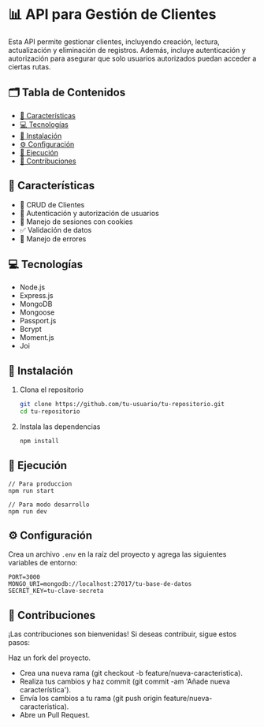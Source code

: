 # 📊 API para Gestión de Clientes

Esta API permite gestionar clientes, incluyendo creación, lectura, actualización y eliminación de registros. Además, incluye autenticación y autorización para asegurar que solo usuarios autorizados puedan acceder a ciertas rutas.

## 🗂️ Tabla de Contenidos
- [🎨 Características](#-características)
- [💻 Tecnologías](#-tecnologías)
- [🚀 Instalación](#-instalación)
- [⚙️ Configuración](#-configuración)
- [🏃 Ejecución](#-Ejecución)
- [🤝 Contribuciones](#-contribuciones)

## 🎨 Características
- 🔄 CRUD de Clientes
- 🔐 Autenticación y autorización de usuarios
- 🍪 Manejo de sesiones con cookies
- ✅ Validación de datos
- 🚫 Manejo de errores

## 💻 Tecnologías
- Node.js
- Express.js
- MongoDB
- Mongoose
- Passport.js
- Bcrypt
- Moment.js
- Joi

## 🚀 Instalación

1. Clona el repositorio
    ```sh
    git clone https://github.com/tu-usuario/tu-repositorio.git
    cd tu-repositorio
    ```

2. Instala las dependencias
    ```sh
    npm install
    ```


## 🏃 Ejecución
```
// Para produccion
npm run start
```
```
// Para modo desarrollo
npm run dev
```

## ⚙️ Configuración

Crea un archivo `.env` en la raíz del proyecto y agrega las siguientes variables de entorno:

```env
PORT=3000
MONGO_URI=mongodb://localhost:27017/tu-base-de-datos
SECRET_KEY=tu-clave-secreta
```


## 🤝 Contribuciones
¡Las contribuciones son bienvenidas! Si deseas contribuir, sigue estos pasos:

Haz un fork del proyecto.
- Crea una nueva rama (git checkout -b feature/nueva-caracteristica).
- Realiza tus cambios y haz commit (git commit -am 'Añade nueva característica').
- Envía los cambios a tu rama (git push origin feature/nueva-caracteristica).
- Abre un Pull Request.
